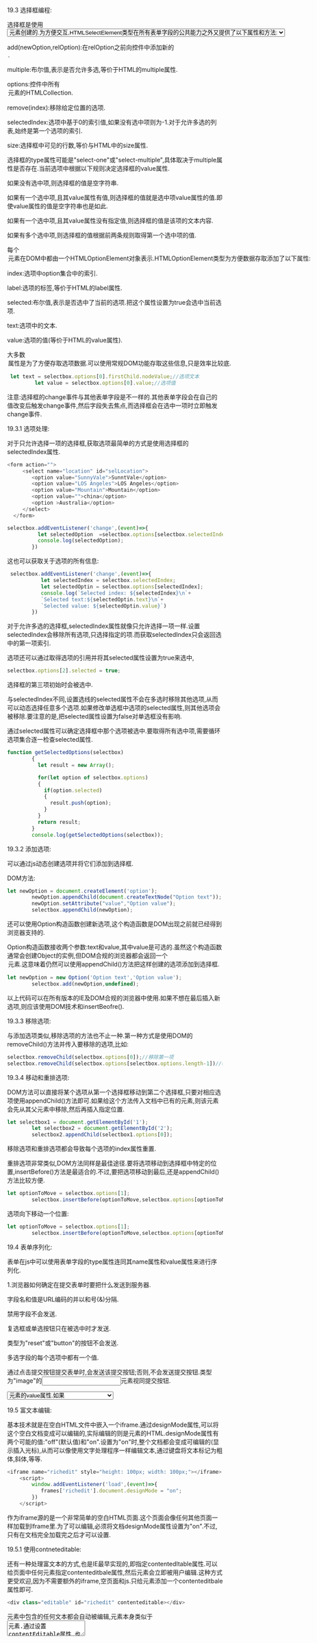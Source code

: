 19.3 选择框编程:

选择框是使用<select>和<option>元素创建的.为方便交互,HTMLSelectElement类型在所有表单字段的公共能力之外又提供了以下属性和方法:

add(newOption,relOption):在relOption之前向控件中添加新的<option>.

multiple:布尔值,表示是否允许多选,等价于HTML的multiple属性.

options:控件中所有<option>元素的HTMLCollection.

remove(index):移除给定位置的选项.

selectedIndex:选项中基于0的索引值,如果没有选中项则为-1.对于允许多选的列表,始终是第一个选项的索引.

size:选择框中可见的行数,等价与HTML中的size属性.

选择框的type属性可能是"select-one"或"select-multiple",具体取决于multiple属性是否存在.当前选项中根据以下规则决定选择框的value属性.

如果没有选中项,则选择框的值是空字符串.

如果有一个选中项,且其value属性有值,则选择框的值就是选中项value属性的值.即使value属性的值是空字符串也是如此.

如果有一个选中项,且其value属性没有指定值,则选择框的值是该项的文本内容.

如果有多个选中项,则选择框的值根据前两条规则取得第一个选中项的值.

每个<option>元素在DOM中都由一个HTMLOptionElement对象表示.HTMLOptionElement类型为方便数据存取添加了以下属性:

index:选项中option集合中的索引.

label:选项的标签,等价于HTML的label属性.

selected:布尔值,表示是否选中了当前的选项.把这个属性设置为true会选中当前选项.

text:选项中的文本.

value:选项的值(等价于HTML的value属性).

大多数<option>属性是为了方便存取选项数据.可以使用常规DOM功能存取这些信息,只是效率比较底.

```js
 let text = selectbox.options[0].firstChild.nodeValue;//选项文本
         let value = selectbox.options[0].value;//选项值
```

注意:选择框的change事件与其他表单字段是不一样的.其他表单字段会在自己的值改变后触发change事件,然后字段失去焦点,而选择框会在选中一项时立即触发change事件.

19.3.1 选项处理:

对于只允许选择一项的选择框,获取选项最简单的方式是使用选择框的selectedIndex属性.

```js
<form action="">
     <select name="location" id="selLocation">
        <option value="SunnyVale">SunntVale</option>
        <option value="LOS Angeles">LOS Angeles</option>
        <option value="Mountain">Mountain</option>
        <option value="">china</option>
        <option >Australia</option>
     </select>
  </form>

selectbox.addEventListener('change',(event)=>{
          let selectedOption  =selectbox.options[selectbox.selectedIndex];
          console.log(selectedOption);
        })
```

这也可以获取关于选项的所有信息:

```js
 selectbox.addEventListener('change',(event)=>{
           let selectedIndex = selectbox.selectedIndex;
           let selectedOptin = selectbox.options[selectedIndex];
           console.log(`Selected index: ${selectedIndex}\n`+
           `Selected text:${selectedOptin.text}\n`+
           `Selected value: ${selectedOptin.value}`)
        })
```

对于允许多选的选择框,selectedIndex属性就像只允许选择一项一样.设置selectedIndex会移除所有选项,只选择指定的项.而获取selectedIndex只会返回选中的第一项索引.

选项还可以通过取得选项的引用并将其selected属性设置为true来选中,

```js
selectbox.options[2].selected = true;
```

选择框的第三项初始时会被选中.

与selectedIndex不同,设置选线的selected属性不会在多选时移除其他选项,从而可以动态选择任意多个选项.如果修改单选框中选项的selected属性,则其他选项会被移除.要注意的是,把selected属性设置为false对单选框没有影响.

通过selected属性可以确定选择框中那个选项被选中.要取得所有选中项,需要循环选项集合逐一检查selected属性.

```js
function getSelectedOptions(selectbox)
        {
          let result = new Array();

          for(let option of selectbox.options)
          {
            if(option.selected)
            {
              result.push(option);
            }
          }
          return result;
        }
        console.log(getSelectedOptions(selectbox));
```

 19.3.2 添加选项:

可以通过js动态创建选项并将它们添加到选择框.

DOM方法:

```js
let newOption = document.createElement('option');
        newOption.appendChild(document.createTextNode("Option text"));
        newOption.setAttribute("value","Option value");
        selectbox.appendChild(newOption);
```

还可以使用Option构造函数创建新选项,这个构造函数是DOM出现之前就已经得到浏览器支持的.

Option构造函数接收两个参数:text和value,其中value是可选的.虽然这个构造函数通常会创建Object的实例,但DOM合规的浏览器都会返回一个<option>元素.这意味着仍然可以使用appendChild()方法把这样创建的选项添加到选择框.

```js
let newOption = new Option('Option text','Option value');
        selectbox.add(newOption,undefined);
```

以上代码可以在所有版本的IE及DOM合规的浏览器中使用.如果不想在最后插入新选项,则应该使用DOM技术和insertBeofre().

19.3.3 移除选项:

与添加选项类似,移除选项的方法也不止一种.第一种方式是使用DOM的removeChild()方法并传入要移除的选项,比如:

```js
selectbox.removeChild(selectbox.options[0]);//移除第一项
selectbox.removeChild(selectbox.options[selectbox.options.length-1])//移除最后一个
```

19.3.4 移动和重排选项:

DOM方法可以直接将某个选项从第一个选择框移动到第二个选择框,只要对相应选项使用appendChild()方法即可.如果给这个方法传入文档中已有的元素,则该元素会先从其父元素中移除,然后再插入指定位置.

```js
let selectbox1 = document.getElementById('1');
        let selectbox2 = document.getElementById('2');
        selectbox2.appendChild(selectbox1.options[0]);
```

移除选项和重排选项都会导致每个选项的index属性重置.

重排选项非常类似,DOM方法同样是最佳途径.要将选项移动到选择框中特定的位置,insertBefore()方法是最适合的.不过,要把选项移动到最后,还是appendChild()方法比较方便.

```js
let optionToMove = selectbox.options[1];
        selectbox.insertBefore(optionToMove,selectbox.options[optionToMove.index-1]);
```

选项向下移动一个位置:

```js
let optionToMove = selectbox.options[1];
        selectbox.insertBefore(optionToMove,selectbox.options[optionToMove.index+2]);
```

19.4 表单序列化:

 表单在js中可以使用表单字段的type属性连同其name属性和value属性来进行序列化.

1.浏览器如何确定在提交表单时要把什么发送到服务器.

字段名和值是URL编码的并以和号(&)分隔.

禁用字段不会发送.

复选框或单选按钮只在被选中时才发送.

类型为"reset"或"button"的按钮不会发送.

多选字段的每个选项中都有一个值.

通过点击提交按钮提交表单时,会发送该提交按钮;否则,不会发送提交按钮.类型为"image"的<input>元素视同提交按钮.

<select>元素的值是被选中<option>元素的value属性.如果<option>元素没有value属性,则该值是它的文本.

19.5 富文本编辑:

基本技术就是在空白HTML文件中嵌入一个iframe.通过designMode属性,可以将这个空白文档变成可以编辑的,实际编辑的则是<body>元素的HTML.designMode属性有两个可能的值:"off"(默认值)和"on".设置为"on"时,整个文档都会变成可编辑的(显示插入光标),从而可以像使用文字处理程序一样编辑文本,通过键盘将文本标记为粗体,斜体,等等.

```js
<iframe name="richedit" style="height: 100px; width: 100px;"></iframe>
    <script>
        window.addEventListener('load',(event)=>{
           frames['richedit'].document.designMode = "on";
        })
    </script>
```

作为iframe源的是一个非常简单的空白HTML页面.这个页面会像任何其他页面一样加载到lframe里.为了可以编辑,必须将文档designMode属性设置为"on".不过,只有在文档完全加载完之后才可以设置.

19.5.1 使用contneteditable:

还有一种处理富文本的方式,也是IE最早实现的,即指定contentedItable属性.可以给页面中任何元素指定contenteditbale属性,然后元素会立即被用户编辑.这种方式更受欢迎,因为不需要额外的iframe,空页面和js.只给元素添加一个contenteditbale属性即可.

```js
<div class="editable" id="richedit" contenteditable></div>
```

元素中包含的任何文本都会自动被编辑,元素本身类似于<textarea>元素.通过设置contentEditable属性,也可以随时切换元素的编辑状态:

```js
let div = document.getElementsByClassName('editable');
       div.contentEditable = "false";
```

contentEditbale属性有3个可能的值:'true'表示开启,"false"表示关闭,"inherit"表示继承父元素的设置.

19.5.2 与富文本交互:

略  .后续学习.